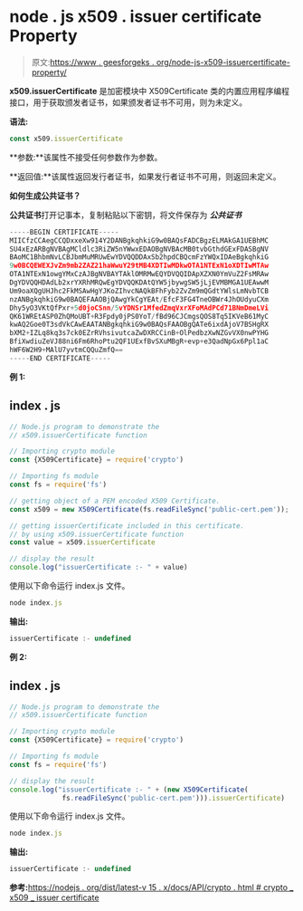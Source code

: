 # node . js x509 . issuer certificate Property

> 原文:[https://www . geesforgeks . org/node-js-x509-issuercertificate-property/](https://www.geeksforgeeks.org/node-js-x509-issuercertificate-property/)

**x509.issuerCertificate** 是加密模块中 X509Certificate 类的内置应用程序编程接口，用于获取颁发者证书，如果颁发者证书不可用，则为未定义。

**语法:**

```js
const x509.issuerCertificate
```

**参数:**该属性不接受任何参数作为参数。

**返回值:**该属性返回发行者证书，如果发行者证书不可用，则返回未定义。

**如何生成公共证书？**

**公共证书**打开记事本，复制粘贴以下密钥，将文件保存为 ***公共证书***

```js
-----BEGIN CERTIFICATE-----
MIICfzCCAegCCQDxxeXw914Y2DANBgkqhkiG9w0BAQsFADCBgzELMAkGA1UEBhMC
SU4xEzARBgNVBAgMCldlc3RiZW5nYWwxEDAOBgNVBAcMB0tvbGthdGExFDASBgNV
BAoMC1BhbmNvLCBJbmMuMRUwEwYDVQQDDAxSb2hpdCBQcmFzYWQxIDAeBgkqhkiG
9w0BCQEWEXJvZm9mb2ZAZ21haWwuY29tMB4XDTIwMDkwOTA1NTExN1oXDTIwMTAw
OTA1NTExN1owgYMxCzAJBgNVBAYTAklOMRMwEQYDVQQIDApXZXN0YmVuZ2FsMRAw
DgYDVQQHDAdLb2xrYXRhMRQwEgYDVQQKDAtQYW5jbywgSW5jLjEVMBMGA1UEAwwM
Um9oaXQgUHJhc2FkMSAwHgYJKoZIhvcNAQkBFhFyb2ZvZm9mQGdtYWlsLmNvbTCB
nzANBgkqhkiG9w0BAQEFAAOBjQAwgYkCgYEAt/EfcF3FG4TneOBWr4JhOUdyuCXm
Dhy5yO3VKtQfPxr+5d0joCSnn/5vYDNSr1MfedZmqVxrXFoMAdPCd71BNmDmeLVi
QK61WREtASP0ZhQMoUBT+R3Fpdy0jPS0YoT/fBd96CJCmgsQOS8Tq5IKVeB61MyC
kwAQ2Goe0T3sdVkCAwEAATANBgkqhkiG9w0BAQsFAAOBgQATe6ixdAjoV7BSHgRX
bXM2+IZLq8kq3s7ck0EZrRVhsivutcaZwDXRCCinB+OlPedbzXwNZGvVX0nwPYHG
BfiXwdiuZeVJ88ni6Fm6RhoPtu2QF1UExfBvSXuMBgR+evp+e3QadNpGx6Ppl1aC
hWF6W2H9+MAlU7yvtmCQQuZmfQ==
-----END CERTIFICATE-----
```

**例 1:**

## index . js

```js
// Node.js program to demonstrate the  
// x509.issuerCertificate function

// Importing crypto module
const {X509Certificate} = require('crypto')

// Importing fs module
const fs = require('fs')

// getting object of a PEM encoded X509 Certificate. 
const x509 = new X509Certificate(fs.readFileSync('public-cert.pem'));

// getting issuerCertificate included in this certificate.
// by using x509.issuerCertificate function
const value = x509.issuerCertificate

// display the result
console.log("issuerCertificate :- " + value)
```

使用以下命令运行 index.js 文件。

```js
node index.js
```

**输出:**

```js
issuerCertificate :- undefined
```

**例 2:**

## index . js

```js
// Node.js program to demonstrate the  
// x509.issuerCertificate function

// Importing crypto module
const {X509Certificate} = require('crypto')

// Importing fs module
const fs = require('fs')

// display the result
console.log("issuerCertificate :- " + (new X509Certificate(
             fs.readFileSync('public-cert.pem'))).issuerCertificate)
```

使用以下命令运行 index.js 文件。

```js
node index.js
```

**输出:**

```js
issuerCertificate :- undefined
```

**参考:**[https://nodejs . org/dist/latest-v 15 . x/docs/API/crypto . html # crypto _ x509 _ issuer certificate](https://nodejs.org/dist/latest-v15.x/docs/api/crypto.html#crypto_x509_issuercertificate)